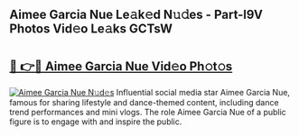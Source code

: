 ## Aimee Garcia Nue Le𝚊k𝚎d N𝚞𝚍es - Part-l9V Photos Vid𝚎o Le𝚊ks GCTsW

# <h2><a href="http://fb0vhyf.evod.top/?m=Aimee+Garcia+Nue">🔗 👉🔴 Aimee Garcia Nue Vid𝚎o Ph𝚘t𝚘s</a></h2>

[![Aimee Garcia Nue N𝚞d𝚎s](https://i.imgur.com/8V9OHl7.gif)](http://fb0vhyf.evod.top/?m=Aimee+Garcia+Nue)
Influential social media star Aimee Garcia Nue, famous for sharing lifestyle and dance-themed content, including dance trend performances and mini vlogs. The role Aimee Garcia Nue of a public figure is to engage with and inspire the public. 
